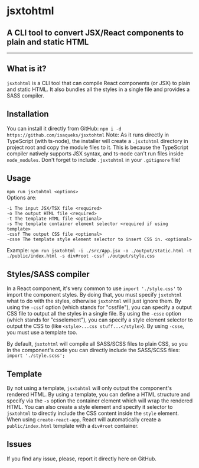 # jsxtohtml
## A CLI tool to convert JSX/React components to plain and static HTML
<hr>

## What is it?
`jsxtohtml` is a CLI tool that can compile React components (or JSX) to plain and static HTML. It also bundles all the styles in a single file and provides a SASS compiler. 

## Installation
You can install it directly from GitHub: `npm i -d https://github.com/isaqueks/jsxtohtml`
Note: As it runs directly in TypeScript (with ts-node), the installer will create a `.jsxtohtml` directory in project root and copy the module files to it. This is because the TypeScript compiler natively supports JSX syntax, and ts-node can't run files inside `node_modules`. Don't forget to include `.jsxtohtml` in your `.gitignore` file!

## Usage
`npm run jsxtohtml <options>`  
Options are:

    
    -i The input JSX/TSX file <required>
    -o The output HTML file <required>
    -t The template HTML file <optional>
    -s The template container element selector <required if using template>
    -cssf The output CSS file <optional>
    -csse The template style element selector to insert CSS in. <optional>

Example: `npm run jsxtohtml -i ./src/App.jsx -o ./output/static.html -t ./public/index.html -s div#root -cssf ./output/style.css`

## Styles/SASS compiler
In a React component, it's very common to use `import './style.css'` to import the component styles. By doing that, you must specify `jsxtohtml` what to do with the styles, otherwise `jsxtohtml` will just ignore them. By using the `-cssf` option (which stands for "cssfile"), you can specify a output CSS file to output all the styles in a single file. By using the `-csse` option (which stands for "csselement"), you can specify a style element selector to output the CSS to (like `<style>...css stuff...</style>`). By using `-csse`, you must use a template too.  

By default, `jsxtohtml` will compile all SASS/SCSS files to plain CSS, so you in the component's code you can directly include the SASS/SCSS files: `import './style.scss';`

## Template
By not using a template, `jsxtohtml` will only output the component's rendered HTML. By using a template, you can define a HTML structure and specify via the `-s` option the container element which will wrap the rendered HTML. You can also create a style element and specify it selector to `jsxtohtml` to directly include the CSS content inside the `style` element.   
When using `create-react-app`, React will automatically create a `public/index.html` template with a `div#root` container.

## Issues
If you find any issue, please, report it directly here on GitHub.